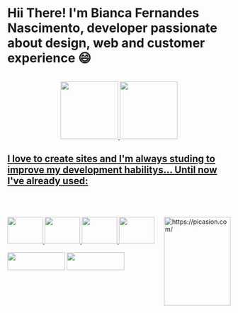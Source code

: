 <h1>Hii There! I'm Bianca Fernandes Nascimento, developer passionate about design, web and customer experience 😄</h1>
<br>
 <div align="center">
  <a href="https://github.com/BFN100">
  <img height="130em" src="https://github-readme-stats.vercel.app/api?username=BFN100&show_icons=true&theme=dracula&include_all_commits=true&count_private=true"/>
  <img height="130em" src="https://github-readme-stats.vercel.app/api/top-langs/?username=BFN100&layout=compact&langs_count=7&theme=dracula"/>
</div>
  
 ##
  
<div>
  <h2>I love to create sites and I'm always studing to improve my development habilitys...
  Until now I've  already used:</h2>
  <br>
  <div style="display: inline_block">
    <br>
    <br>
    <img align="right" src="https://i.picasion.com/pic92/502ad82775a9ef2eaa26bb0a7ff97c5c.gif" width="150px" height="200px" alt="https://picasion.com/" />
    <img width="80px" height="60px" src="https://img.icons8.com/color/96/000000/html.png"/>
    <img width="80px" height="60px" src="https://img.icons8.com/color/96/000000/css.png"/>
    <img width="80px" height="60px" src="https://img.icons8.com/color/96/000000/js.png"/>
    <img width="80px" height="60px" src="https://img.icons8.com/color/96/000000/c-plus-plus.png"/>
    <br>
    <br>
    <a href="https://www.linkedin.com/in/biancafernandesnascimento/"><img width="130px" height="40px" src="https://img.shields.io/badge/LinkedIn-0077B5?style=for-the-badge&logo=linkedin&logoColor=white"/></a>
    <a href="bianca.fernandes048@gmail.com"><img width="130px" height="40px" src="https://img.shields.io/badge/Gmail-D14836?style=for-the-badge&logo=gmail&logoColor=white"/></a>
    <br>
    <br>
    <br>
  </div>
  
  ##
  
</div>
 
  
<div>
   
</div>
  
  
 <!--


Here are some ideas to get you started:

- 🔭 I’m currently working on ...
- 🌱 I’m currently learning ...
- 👯 I’m looking to collaborate on ...
- 🤔 I’m looking for help with ...
- 💬 Ask me about ...
- 📫 How to reach me: ...
- 😄 Pronouns: ...
- ⚡ Fun fact: ...
-->
